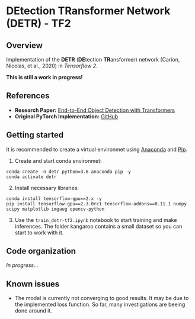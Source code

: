 # DEtection TRansformer Network (DETR) - TF2

## Overview
Implementation of the **DETR** (**DE**tection **TR**ansformer) network (Carion, Nicolas, et al., 2020) in *Tensorflow 2*.

**This is still a work in progress!**

## References
- **Research Paper:** [End-to-End Object Detection with Transformers](https://arxiv.org/abs/2005.12872)
- **Original PyTorch Implementation:** [GitHub](https://github.com/facebookresearch/detr)

## Getting started
It is recommended to create a virtual environmet using [Anaconda](https://anaconda.org/) and [Pip](https://pypi.org/).

1. Create and start conda environmet:
```
conda create -n detr python=3.6 anaconda pip -y
conda activate detr
```

2. Install necessary libraries:
```
conda install tensorflow-gpu==2.x -y
pip install tensorflow-gpu==2.3.0rc1 tensorflow-addons==0.11.1 numpy scipy matplotlib imgaug opencv-python
```

3. Use the ```train_detr-tf2.ipynb``` notebook to start training and make inferences. The folder kangaroo contains a small dataset so you can start to work with it.

## Code organization
*In progress...*

## Known issues
- The model is currently not converging to good results. It may be due to the implemented loss function. So far, many investigations are beeing done around it.
